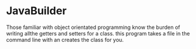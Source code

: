 # JavaBuilder
Those familiar with object orientated programming know the burden of writing allthe getters and setters for a class. this program takes a file in the command line with an creates the class for you.
